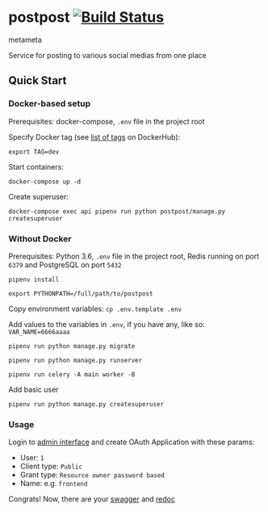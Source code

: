 # postpost [![Build Status](https://travis-ci.com/piterpy-meetup/postpost.svg?branch=develop)](https://travis-ci.com/piterpy-meetup/postpost)

metameta

Service for posting to various social medias from one place

## Quick Start

### Docker-based setup
Prerequisites: docker-compose, `.env` file in the project root

Specify Docker tag (see [list of tags](https://hub.docker.com/r/piterpy/postpost/tags) on DockerHub):

`export TAG=dev`

Start containers:

`docker-compose up -d`

Create superuser:

`docker-compose exec api pipenv run python postpost/manage.py createsuperuser`

### Without Docker
Prerequisites: Python 3.6, `.env` file in the project root, Redis running on port `6379` and PostgreSQL on port `5432`

`pipenv install`

`export PYTHONPATH=/full/path/to/postpost`

Copy environment variables:
`cp .env.template .env`

Add values to the variables in `.env`, if you have any, like so:
`VAR_NAME=6666aaaa`

`pipenv run python manage.py migrate`

`pipenv run python manage.py runserver`

`pipenv run celery -A main worker -B`

Add basic user

`pipenv run python manage.py createsuperuser`

### Usage

Login to [admin interface](http://localhost:8000/admin/oauth2_provider/application/) and create OAuth Application with
these params:

 - User: `1`
 - Client type: `Public`
 - Grant type: `Resource owner password based`
 - Name: e.g. `frontend`

Congrats! Now, there are your [swagger](http://localhost:8000/api/swagger) and [redoc](http://localhost:8000/api/redoc)
